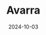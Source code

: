 ---  
layout: startup_page  
title: "Avarra"  
id: "avarra.ai"  
permalink: "/avarraavarra.ai10032024/"  
website: "https://www.avarra.ai/"  
funding_round: "Seed"  
funding_amount: "$8M"  
investors: "Lightspeed Venture Partners, GTM Fund, Firsthand Alliance, John W. Thompson"  
about: "Avarra is an enterprise avatar and AI-simulation company that provides a fully interactive, AI-avatar based enterprise application. Its primary application simulates customer sales meetings using LLMs and 3D avatars, enabling sales professionals to gain realistic experience and coaching to improve productivity. This drastically reduces the time and cost to train new hires and launch new products."  
markets: "Sales Enablement, AI, SaaS, Artificial Intelligence (AI), Business/Productivity Software"  
hq: "San Mateo, California, United States"  
founded_year: "2023"  
linkedin: "https://www.linkedin.com/company/avarra"  
twitter: ""  
instagram: ""  
facebook: ""  
crunchbase: "https://www.crunchbase.com/organization/avarra"  
pitchbook: "https://pitchbook.com/profiles/company/682016-95"  

date_display: "03-Oct-2024"  
date: "2024-10-03"

# SEO Optimization  
meta_title: "Avarra - Seed Funding ($8M)"  
meta_description: "Avarra, Avarra is an enterprise avatar and AI-simulation company that provides a fully interactive, AI-avatar based enterprise application. Its primary applic..."  
meta_keywords: "Avarra, Sales Enablement, AI, SaaS, Artificial Intelligence (AI), Business/Productivity Software, Seed funding"  
canonical_url: "https://startup.projectstartups.com/avarraavarra.ai10032024/"  
---